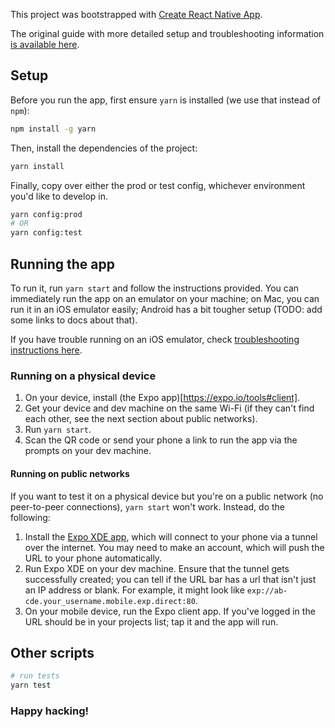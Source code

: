 This project was bootstrapped with [Create React Native
App](https://github.com/react-community/create-react-native-app).

The original guide with more detailed setup and troubleshooting information [is
available
here](https://github.com/mathieudutour/create-react-native-app-typescript/blob/master/react-native-scripts/template/README.md).

## Setup

Before you run the app, first ensure `yarn` is installed (we use that instead of
`npm`):

```bash
npm install -g yarn
```

Then, install the dependencies of the project:

```bash
yarn install
```

Finally, copy over either the prod or test config, whichever environment you'd
like to develop in.

```bash
yarn config:prod
# OR
yarn config:test
```

## Running the app

To run it, run `yarn start` and follow the instructions provided. You can
immediately run the app on an emulator on your machine; on Mac, you can run it
in an iOS emulator easily; Android has a bit tougher setup (TODO: add some links
to docs about that).

If you have trouble running on an iOS emulator, check [troubleshooting
instructions
here](https://github.com/mathieudutour/create-react-native-app-typescript/blob/master/react-native-scripts/template/README.md#ios-simulator-wont-open).

### Running on a physical device

1.  On your device, install (the Expo app)[https://expo.io/tools#client].
1.  Get your device and dev machine on the same Wi-Fi (if they can't find each
    other, see the next section about public networks).
1.  Run `yarn start`.
1.  Scan the QR code or send your phone a link to run the app via the prompts on
    your dev machine.

#### Running on public networks

If you want to test it on a physical device but you're on a public network (no
peer-to-peer connections), `yarn start` won't work. Instead, do the following:

1.  Install the [Expo XDE app](https://github.com/expo/xde/releases), which will
    connect to your phone via a tunnel over the internet. You may need to make
    an account, which will push the URL to your phone automatically.
1.  Run Expo XDE on your dev machine. Ensure that the tunnel gets successfully
    created; you can tell if the URL bar has a url that isn't just an IP address
    or blank. For example, it might look like
    `exp://ab-cde.your_username.mobile.exp.direct:80`.
1.  On your mobile device, run the Expo client app. If you've logged in the URL
    should be in your projects list; tap it and the app will run.

## Other scripts

```bash
# run tests
yarn test
```

### Happy hacking!

